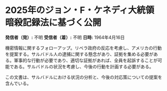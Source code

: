 # 2025年のジョン・F・ケネディ大統領暗殺記録法に基づく公開

**発信者（発）:** 不明
**受信者（着）:** 不明
**日時:** 1964年4月16日

機密情報に関するフォローアップ。リベラ政府の反応を考慮し、アメリカの行動を提案する。サルバドル人の逮捕に関する懸念があり、証拠を集める必要がある。軍事的な行動が必要であり、適切な証拠があれば、全員を起訴することが可能である。サルバドルの状況を考慮し、今後の行動を計画する必要がある。

この文書は、サルバドルにおける状況の分析と、今後の対応策についての提案を含んでいる。
